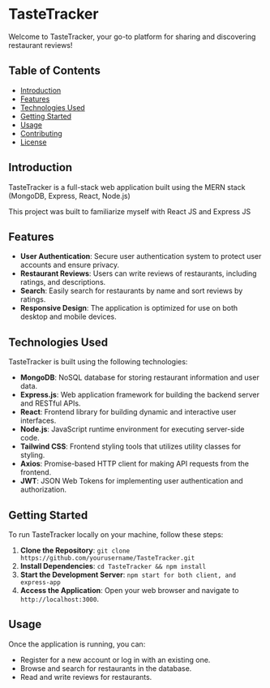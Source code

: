 # TasteTracker

Welcome to TasteTracker, your go-to platform for sharing and discovering restaurant reviews! 

## Table of Contents
- [Introduction](#introduction)
- [Features](#features)
- [Technologies Used](#technologies-used)
- [Getting Started](#getting-started)
- [Usage](#usage)
- [Contributing](#contributing)
- [License](#license)

## Introduction

TasteTracker is a full-stack web application built using the MERN stack (MongoDB, Express, React, Node.js)

This project was built to familiarize myself with React JS and Express JS

## Features

- **User Authentication**: Secure user authentication system to protect user accounts and ensure privacy.
- **Restaurant Reviews**: Users can write reviews of restaurants, including ratings, and descriptions.
- **Search**: Easily search for restaurants by name and sort reviews by ratings.
- **Responsive Design**: The application is optimized for use on both desktop and mobile devices.

## Technologies Used

TasteTracker is built using the following technologies:

- **MongoDB**: NoSQL database for storing restaurant information and user data.
- **Express.js**: Web application framework for building the backend server and RESTful APIs.
- **React**: Frontend library for building dynamic and interactive user interfaces.
- **Node.js**: JavaScript runtime environment for executing server-side code.
- **Tailwind CSS**: Frontend styling tools that utilizes utility classes for styling.
- **Axios**: Promise-based HTTP client for making API requests from the frontend.
- **JWT**: JSON Web Tokens for implementing user authentication and authorization.

## Getting Started

To run TasteTracker locally on your machine, follow these steps:

1. **Clone the Repository**: `git clone https://github.com/yourusername/TasteTracker.git`
2. **Install Dependencies**: `cd TasteTracker && npm install`
3. **Start the Development Server**: `npm start for both client, and express-app`
4. **Access the Application**: Open your web browser and navigate to `http://localhost:3000`.

## Usage

Once the application is running, you can:

- Register for a new account or log in with an existing one.
- Browse and search for restaurants in the database.
- Read and write reviews for restaurants.



